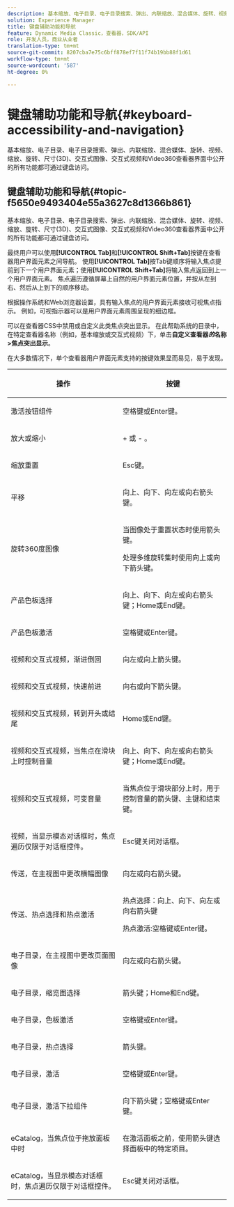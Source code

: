 ```yaml
---
description: 基本缩放、电子目录、电子目录搜索、弹出、内联缩放、混合媒体、旋转、视频、缩放、尺寸(3D)、传送、交互式图像、交互式视频和Video360查看器界面中公开的所有功能均可通过键盘访问。
solution: Experience Manager
title: 键盘辅助功能和导航
feature: Dynamic Media Classic，查看器，SDK/API
role: 开发人员，商业从业者
translation-type: tm+mt
source-git-commit: 8207cba7e75c6bff878ef7f11f74b19bb88f1d61
workflow-type: tm+mt
source-wordcount: '587'
ht-degree: 0%

---
```


# 键盘辅助功能和导航{#keyboard-accessibility-and-navigation}

基本缩放、电子目录、电子目录搜索、弹出、内联缩放、混合媒体、旋转、视频、缩放、旋转、尺寸(3D)、交互式图像、交互式视频和Video360查看器界面中公开的所有功能都可通过键盘访问。

<!-- Updated June 1, 2020 from https://wiki.corp.adobe.com/pages/viewpage.action?spaceKey=scene7qa&title=s7Viewers%2C+S7SDK%2C+S7OnDemand+Release+Notes - Contact is Sasha -->

## 键盘辅助功能和导航{#topic-f5650e9493404e55a3627c8d1366b861}

基本缩放、电子目录、电子目录搜索、弹出、内联缩放、混合媒体、旋转、视频、缩放、旋转、尺寸(3D)、交互式图像、交互式视频和Video360查看器界面中公开的所有功能都可通过键盘访问。

最终用户可以使用&#x200B;**[!UICONTROL Tab]**&#x200B;和&#x200B;**[!UICONTROL Shift+Tab]**&#x200B;按键在查看器用户界面元素之间导航。 使用&#x200B;**[!UICONTROL Tab]**&#x200B;按Tab键顺序将输入焦点提前到下一个用户界面元素；使用&#x200B;**[!UICONTROL Shift+Tab]**&#x200B;将输入焦点返回到上一个用户界面元素。 焦点遍历遵循屏幕上自然的用户界面元素位置，并按从左到右、然后从上到下的顺序移动。

根据操作系统和Web浏览器设置，具有输入焦点的用户界面元素接收可视焦点指示。 例如，可视指示器可以是用户界面元素周围呈现的细边框。

可以在查看器CSS中禁用或自定义此类焦点突出显示。 在此帮助系统的目录中，在特定查看器名称（例如，基本缩放或交互式视频）下，单击&#x200B;**自定义查看器&#x200B;***的*名称>**&#x200B;焦点突出显示&#x200B;**。

在大多数情况下，单个查看器用户界面元素支持的按键效果显而易见，易于发现。

<table id="table_8C49100412224324BF1DBF7FDFDCCBF8"> 
 <thead> 
  <tr> 
   <th colname="col1" class="entry"> <p>操作 </p> </th> 
   <th colname="col2" class="entry"> <p>按键 </p> </th> 
  </tr> 
 </thead>
 <tbody> 
  <tr> 
   <td colname="col1"> <p>激活按钮组件 </p> </td> 
   <td colname="col2"> <p>空格键或Enter键。 </p> </td> 
  </tr> 
  <tr> 
   <td colname="col1"> <p>放大或缩小 </p> </td> 
   <td colname="col2"> <p> <span class="uicontrol"> + </span> 或 <span class="uicontrol"> - </span>。 </p> </td> 
  </tr> 
  <tr> 
   <td colname="col1"> <p>缩放重置 </p> </td> 
   <td colname="col2"> <p>Esc键。 </p> </td> 
  </tr> 
  <tr> 
   <td colname="col1"> <p>平移 </p> </td> 
   <td colname="col2"> <p>向上、向下、向左或向右箭头键。 </p> </td> 
  </tr> 
  <tr> 
   <td colname="col1"> <p>旋转360度图像 </p> </td> 
   <td colname="col2"> <p>当图像处于重置状态时使用箭头键。 </p> <p>处理多维旋转集时使用向上或向下箭头键。 </p> </td> 
  </tr> 
  <tr> 
   <td colname="col1"> <p>产品色板选择 </p> </td> 
   <td colname="col2"> <p>向上、向下、向左或向右箭头键；Home或End键。 </p> </td> 
  </tr> 
  <tr> 
   <td colname="col1"> <p>产品色板激活 </p> </td> 
   <td colname="col2"> <p>空格键或Enter键。 </p> </td> 
  </tr> 
  <tr> 
   <td colname="col1"> <p>视频和交互式视频，渐进倒回 </p> </td> 
   <td colname="col2"> <p>向左或向上箭头键。 </p> </td> 
  </tr> 
  <tr> 
   <td colname="col1"> <p>视频和交互式视频，快速前进 </p> </td> 
   <td colname="col2"> <p>向右或向下箭头键。 </p> </td> 
  </tr> 
  <tr> 
   <td colname="col1"> <p>视频和交互式视频，转到开头或结尾 </p> </td> 
   <td colname="col2"> <p>Home或End键。 </p> </td> 
  </tr> 
  <tr> 
   <td colname="col1"> <p>视频和交互式视频，当焦点在滑块上时控制音量 </p> </td> 
   <td colname="col2"> <p>向上、向下、向左或向右箭头键；Home或End键。 </p> </td> 
  </tr> 
  <tr> 
   <td colname="col1"> <p>视频和交互式视频，可变音量 </p> </td> 
   <td colname="col2"> <p>当焦点位于滑块部分上时，用于控制音量的箭头键、主键和结束键。 </p> </td> 
  </tr> 
  <tr> 
   <td colname="col1"> <p>视频，当显示模态对话框时，焦点遍历仅限于对话框控件。 </p> </td> 
   <td colname="col2"> <p>Esc键关闭对话框。 </p> </td> 
  </tr> 
  <tr> 
   <td colname="col1"> <p>传送，在主视图中更改横幅图像 </p> </td> 
   <td colname="col2"> <p>向左或向右箭头键。 </p> </td> 
  </tr> 
  <tr> 
   <td colname="col1"> <p>传送、热点选择和热点激活 </p> </td> 
   <td colname="col2"> <p>热点选择：向上、向下、向左或向右箭头键 </p> <p>热点激活:空格键或Enter键。 </p> </td> 
  </tr> 
  <tr> 
   <td colname="col1"> <p>电子目录，在主视图中更改页面图像 </p> </td> 
   <td colname="col2"> <p> 向左或向右箭头键。 </p> </td> 
  </tr> 
  <tr> 
   <td colname="col1"> <p>电子目录，缩览图选择 </p> </td> 
   <td colname="col2"> <p>箭头键；Home和End键。 </p> </td> 
  </tr> 
  <tr> 
   <td colname="col1"> <p>电子目录，色板激活 </p> </td> 
   <td colname="col2"> <p>空格键或Enter键。 </p> </td> 
  </tr> 
  <tr> 
   <td colname="col1"> <p>电子目录，热点选择 </p> </td> 
   <td colname="col2"> <p>箭头键。 </p> </td> 
  </tr> 
  <tr> 
   <td colname="col1"> <p>电子目录，激活 </p> </td> 
   <td colname="col2"> <p>空格键或Enter键。 </p> </td> 
  </tr> 
  <tr> 
   <td colname="col1"> <p>电子目录，激活下拉组件 </p> </td> 
   <td colname="col2"> <p> 向下箭头键；空格键或Enter键。 </p> </td> 
  </tr> 
  <tr> 
   <td colname="col1"> <p>eCatalog，当焦点位于拖放面板中时 </p> </td> 
   <td colname="col2"> <p>在激活面板之前，使用箭头键选择面板中的特定项目。 </p> </td> 
  </tr> 
  <tr> 
   <td colname="col1"> <p>eCatalog，当显示模态对话框时，焦点遍历仅限于对话框控件。 </p> </td> 
   <td colname="col2"> <p>Esc键关闭对话框。 </p> </td> 
  </tr> 
 </tbody> 
</table>
